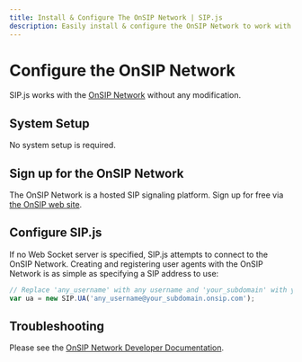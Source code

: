 ```yaml
---
title: Install & Configure The OnSIP Network | SIP.js
description: Easily install & configure the OnSIP Network to work with SIP.js
---
```


# Configure the OnSIP Network

SIP.js works with the [OnSIP Network](https://www.onsip.com/webrtc-sip-network) without any modification.

## System Setup

No system setup is required.

## Sign up for the OnSIP Network

The OnSIP Network is a hosted SIP signaling platform. Sign up for free via [the OnSIP web site](https://signup.onsip.com/sipjs).

## Configure SIP.js

If no Web Socket server is specified, SIP.js attempts to connect to the OnSIP Network. Creating and registering user agents with the OnSIP Network is as simple as specifying a SIP address to use:

~~~javascript
// Replace 'any_username' with any username and 'your_subdomain' with your OnSIP Network subdomain
var ua = new SIP.UA('any_username@your_subdomain.onsip.com');
~~~

## Troubleshooting

Please see the [OnSIP Network Developer Documentation](http://developer.onsip.com/).
